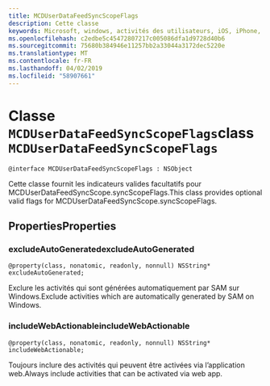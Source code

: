 ```yaml
---
title: MCDUserDataFeedSyncScopeFlags
description: Cette classe
keywords: Microsoft, windows, activités des utilisateurs, iOS, iPhone, objectiveC, les appareils, Project Rome connectés
ms.openlocfilehash: c2edbe5c45472807217c005086dfa1d9728d40b6
ms.sourcegitcommit: 75680b384946e11257bb2a33044a3172dec5220e
ms.translationtype: MT
ms.contentlocale: fr-FR
ms.lasthandoff: 04/02/2019
ms.locfileid: "58907661"
---
```

# <a name="class-mcduserdatafeedsyncscopeflags"></a><span data-ttu-id="9f302-104">Classe `MCDUserDataFeedSyncScopeFlags`</span><span class="sxs-lookup"><span data-stu-id="9f302-104">class `MCDUserDataFeedSyncScopeFlags`</span></span>

```
@interface MCDUserDataFeedSyncScopeFlags : NSObject
```

<span data-ttu-id="9f302-105">Cette classe fournit les indicateurs valides facultatifs pour MCDUserDataFeedSyncScope.syncScopeFlags.</span><span class="sxs-lookup"><span data-stu-id="9f302-105">This class provides optional valid flags for MCDUserDataFeedSyncScope.syncScopeFlags.</span></span>

## <a name="properties"></a><span data-ttu-id="9f302-106">Properties</span><span class="sxs-lookup"><span data-stu-id="9f302-106">Properties</span></span>

### <a name="excludeautogenerated"></a><span data-ttu-id="9f302-107">excludeAutoGenerated</span><span class="sxs-lookup"><span data-stu-id="9f302-107">excludeAutoGenerated</span></span>

`@property(class, nonatomic, readonly, nonnull) NSString* excludeAutoGenerated;`

<span data-ttu-id="9f302-108">Exclure les activités qui sont générées automatiquement par SAM sur Windows.</span><span class="sxs-lookup"><span data-stu-id="9f302-108">Exclude activities which are automatically generated by SAM on Windows.</span></span>

### <a name="includewebactionable"></a><span data-ttu-id="9f302-109">includeWebActionable</span><span class="sxs-lookup"><span data-stu-id="9f302-109">includeWebActionable</span></span>
`@property(class, nonatomic, readonly, nonnull) NSString* includeWebActionable;`

<span data-ttu-id="9f302-110">Toujours inclure des activités qui peuvent être activées via l’application web.</span><span class="sxs-lookup"><span data-stu-id="9f302-110">Always include activities that can be activated via web app.</span></span>